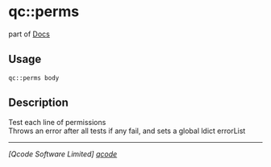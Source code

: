 qc::perms
=========

part of [Docs](.)

Usage
-----
`qc::perms body`

Description
-----------
Test each line of permissions<br/>Throws an error after all tests if any fail, and sets a global ldict errorList

----------------------------------
*[Qcode Software Limited] [qcode]*

[qcode]: http://www.qcode.co.uk "Qcode Software"